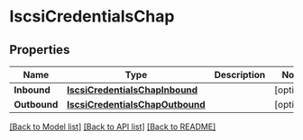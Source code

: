 # IscsiCredentialsChap

## Properties

Name | Type | Description | Notes
------------ | ------------- | ------------- | -------------
**Inbound** | [**IscsiCredentialsChapInbound**](iscsi_credentials_chap_inbound.md) |  | [optional] 
**Outbound** | [**IscsiCredentialsChapOutbound**](iscsi_credentials_chap_outbound.md) |  | [optional] 

[[Back to Model list]](../README.md#documentation-for-models) [[Back to API list]](../README.md#documentation-for-api-endpoints) [[Back to README]](../README.md)


